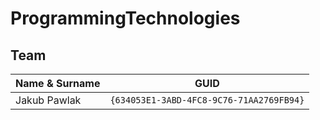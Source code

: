 # ProgrammingTechnologies

## Team

| Name & Surname  | GUID                                     |
| --------------- | ---------------------------------------- |
| Jakub Pawlak    | `{634053E1-3ABD-4FC8-9C76-71AA2769FB94}` |

